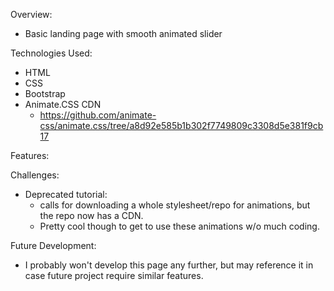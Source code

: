 Overview:

- Basic landing page with smooth animated slider

Technologies Used:

- HTML
- CSS
- Bootstrap
- Animate.CSS CDN
  - https://github.com/animate-css/animate.css/tree/a8d92e585b1b302f7749809c3308d5e381f9cb17

Features:

Challenges:

- Deprecated tutorial:
  - calls for downloading a whole stylesheet/repo for animations, but the repo now has a CDN.
  - Pretty cool though to get to use these animations w/o much coding.

Future Development:

- I probably won't develop this page any further, but may reference it in case future project require similar features.
